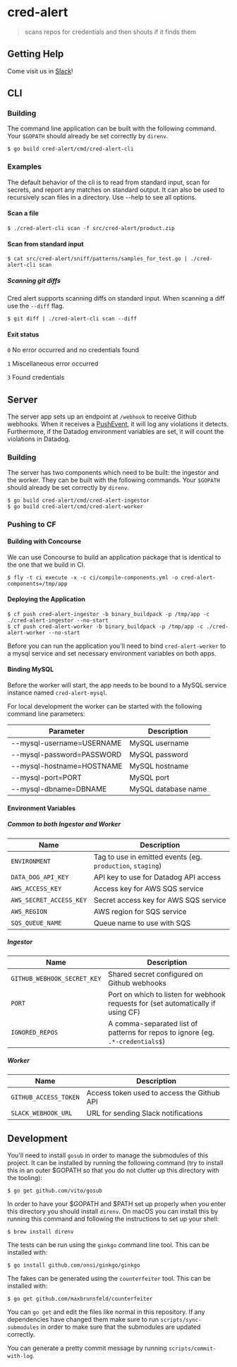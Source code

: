 # cred-alert

> scans repos for credentials and then shouts if it finds them

## Getting Help

Come visit us in [Slack](https://pivotal.slack.com/messages/pcf-sec-enablement/)!

## CLI

### Building

The command line application can be built with the following command. Your
`$GOPATH` should already be set correctly by `direnv`.

    $ go build cred-alert/cmd/cred-alert-cli

### Examples

The default behavior of the cli is to read from standard input, scan for secrets, and report any
matches on standard output. It can also be used to recursively scan files in a directory.
Use --help to see all options.

#### Scan a file

    $ ./cred-alert-cli scan -f src/cred-alert/product.zip

#### Scan from standard input

    $ cat src/cred-alert/sniff/patterns/samples_for_test.go | ./cred-alert-cli scan

##### Scanning git diffs

Cred alert supports scanning diffs on standard input. When scanning a diff use the
`--diff` flag.

    $ git diff | ./cred-alert-cli scan --diff

#### Exit status

  `0` No error occurred and no credentials found

  `1` Miscellaneous error occurred

  `3` Found credentials

## Server

The server app sets up an endpoint at `/webhook` to receive Github webhooks.
When it receives a [PushEvent][push-event], it will log any violations it
detects. Furthermore, if the Datadog environment variables are set, it will
count the violations in Datadog.

[push-event]: https://developer.github.com/v3/activity/events/types/#pushevent

### Building

The server has two components which need to be built: the ingestor and the worker. They can be built with the following commands. Your `$GOPATH` should
already be set correctly by `direnv`.

    $ go build cred-alert/cmd/cred-alert-ingestor
    $ go build cred-alert/cmd/cred-alert-worker

### Pushing to CF

#### Building with Concourse

We can use Concourse to build an application package that is identical to the
one that we build in CI.

    $ fly -t ci execute -x -c ci/compile-components.yml -o cred-alert-components=/tmp/app

#### Deploying the Application

    $ cf push cred-alert-ingestor -b binary_buildpack -p /tmp/app -c ./cred-alert-ingestor --no-start
    $ cf push cred-alert-worker -b binary_buildpack -p /tmp/app -c ./cred-alert-worker --no-start

Before you can run the application you'll need to bind `cred-alert-worker` to a mysql service
and set necessary environment variables on both apps.

#### Binding MySQL

Before the worker will start, the app needs to be bound to a MySQL service instance named `cred-alert-mysql`.

For local development the worker can be started with the following command line parameters:

| Parameter                 | Description         |
| ------------------------- | ------------------- |
| --mysql-username=USERNAME | MySQL username      |
| --mysql-password=PASSWORD | MySQL password      |
| --mysql-hostname=HOSTNAME | MySQL hostname      |
| --mysql-port=PORT         | MySQL port          |
| --mysql-dbname=DBNAME     | MySQL database name |

#### Environment Variables

##### Common to both Ingestor and Worker

| Name                        | Description                                                                      |
| --------------------------- | -------------------------------------------------------------------------------- |
| `ENVIRONMENT`               | Tag to use in emitted events (eg. `production`, `staging`)                       |
| `DATA_DOG_API_KEY`          | API key to use for Datadog API access                                            |
| `AWS_ACCESS_KEY`            | Access key for AWS SQS service                                                   |
| `AWS_SECRET_ACCESS_KEY`     | Secret access key for AWS SQS service                                            |
| `AWS_REGION`                | AWS region for SQS service                                                       |
| `SQS_QUEUE_NAME`            | Queue name to use with SQS                                                       |

##### Ingestor

| Name                        | Description                                                                      |
| --------------------------- | -------------------------------------------------------------------------------- |
| `GITHUB_WEBHOOK_SECRET_KEY` | Shared secret configured on Github webhooks                                      |
| `PORT`                      | Port on which to listen for webhook requests for (set automatically if using CF) |
| `IGNORED_REPOS`             | A comma-separated list of patterns for repos to ignore (eg. `.*-credentials$`)   |

##### Worker

| Name                        | Description                                                                      |
| --------------------------- | -------------------------------------------------------------------------------- |
| `GITHUB_ACCESS_TOKEN`       | Access token used to access the Github API                                       |
| `SLACK_WEBHOOK_URL`         | URL for sending Slack notifications                                              |

## Development

You'll need to install `gosub` in order to manage the submodules of this
project. It can be installed by running the following command (try to install
this in an outer $GOPATH so that you do not clutter up this directory with the
tooling):

    $ go get github.com/vito/gosub

In order to have your $GOPATH and $PATH set up properly when you enter this
directory you should install `direnv`. On macOS you can install this by running
this command and following the instructions to set up your shell:

    $ brew install direnv

The tests can be run using the `ginkgo` command line tool. This can be
installed with:

    $ go install github.com/onsi/ginkgo/ginkgo

The fakes can be generated using the `counterfeiter` tool. This can be
installed with:

    $ go get github.com/maxbrunsfeld/counterfeiter

You can `go get` and edit the files like normal in this repository. If any
dependencies have changed them make sure to run `scripts/sync-submodules` in
order to make sure that the submodules are updated correctly.

You can generate a pretty commit message by running `scripts/commit-with-log`.
